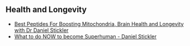 ## Health and Longevity
  - [Best Peptides For Boosting Mitochondria, Brain Health and Longevity with Dr Daniel Stickler](https://www.youtube.com/watch?v=wn6Q1Eh7uR0)
  - [What to do NOW to become Superhuman - Daniel Stickler](https://youtu.be/bdc_uMPwU6U)
